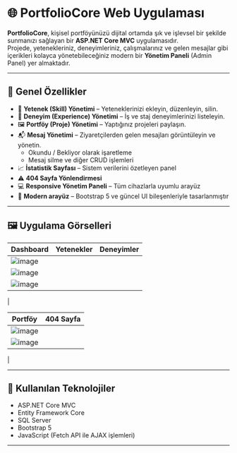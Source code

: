 # 🌐 PortfolioCore Web Uygulaması

**PortfolioCore**, kişisel portföyünüzü dijital ortamda şık ve işlevsel bir şekilde sunmanızı sağlayan bir **ASP.NET Core MVC** uygulamasıdır.  
Projede, yetenekleriniz, deneyimleriniz, çalışmalarınız ve gelen mesajlar gibi içerikleri kolayca yönetebileceğiniz modern bir **Yönetim Paneli** (Admin Panel) yer almaktadır.

---

## 🚀 Genel Özellikler

- 🎯 **Yetenek (Skill) Yönetimi** – Yeteneklerinizi ekleyin, düzenleyin, silin.
- 📌 **Deneyim (Experience) Yönetimi** – İş ve staj deneyimlerinizi listeleyin.
- 🖼️ **Portföy (Proje) Yönetimi** – Yaptığınız projeleri paylaşın.
- 📬 **Mesaj Yönetimi** – Ziyaretçilerden gelen mesajları görüntüleyin ve yönetin.
  - Okundu / Bekliyor olarak işaretleme
  - Mesaj silme ve diğer CRUD işlemleri
- 📈 **İstatistik Sayfası** – Sistem verilerini özetleyen panel
- ⚠️ **404 Sayfa Yönlendirmesi**
- 💻 **Responsive Yönetim Paneli** – Tüm cihazlarla uyumlu arayüz
- 🎨 **Modern arayüz** – Bootstrap 5 ve güncel UI bileşenleriyle tasarlanmıştır

---

## 🖼️ Uygulama Görselleri

| Dashboard | Yetenekler | Deneyimler |
|----------|------------|-------------|
| ![image](https://github.com/user-attachments/assets/9970b8ea-c129-4567-9025-63bea596bae1)|
 | ![image](https://github.com/user-attachments/assets/b27aa375-5f04-42d6-9471-e5a666ff3904)|
 | ![image](https://github.com/user-attachments/assets/62ba2033-280a-4b32-91f9-03c4b27851e1)|
 |

| Portföy | 404 Sayfa |
|--------|-----------|
| ![image](https://github.com/user-attachments/assets/e6e1b40f-d7bd-4b0b-be73-7a650d7a55c7)|
 | ![image](https://github.com/user-attachments/assets/92e347dd-779b-420f-8e0c-777aeb87bcc0)|
 |


---

## 🔧 Kullanılan Teknolojiler

- ASP.NET Core MVC
- Entity Framework Core
- SQL Server
- Bootstrap 5
- JavaScript (Fetch API ile AJAX işlemleri)

---
